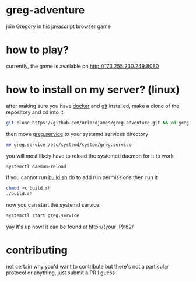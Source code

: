 # greg-adventure
join Gregory in his javascript browser game

# how to play?
currently, the game is available on <http://173.255.230.249:8080>

# how to install on my server? (linux)
after making sure you have [docker](https://docs.docker.com/install/) and [git](https://git-scm.com/book/en/v2/Getting-Started-Installing-Git) installed, make a clone of the repository and cd into it
```bash
git clone https://github.com/urlordjames/greg-adventure.git && cd greg-adventure
```
then move [greg.service](https://github.com/urlordjames/greg-adventure/blob/master/greg.service) to your systemd services directory
```bash
mv greg.service /etc/systemd/system/greg.service
```
you will most likely have to reload the systemctl daemon for it to work
```bash
systemctl daemon-reload
```
if you cannot run [build.sh](https://github.com/urlordjames/greg-adventure/blob/master/build.sh) do to add run permissions then run it
```bash
chmod +x build.sh
./build.sh
```
now you can start the systemd service
```bash
systemctl start greg.service
```
yay it's up now! it can be found at [http://(your IP):82/](http://127.0.0.1:8080/)

# contributing
not certain why you'd want to contribute but there's not a particular protocol or anything, just submit a PR I guess